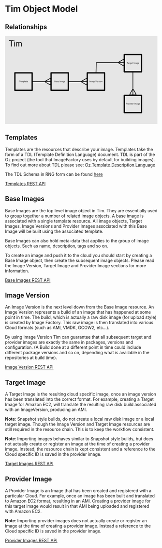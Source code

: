 # Tim Object Model

## Relationships

<img src='../images/object_model.png' />

## Templates
Templates are the resources that describe your image.  Templates take the form of a TDL (Template Definition Language) document.  TDL is part of the Oz project (the tool that ImageFactory uses by default for building images).  To find out more about TDL please see: [Oz Template Description Language](https://github.com/clalancette/oz/wiki/Oz-template-description-language)

The TDL Schema in RNG form can be found [here](https://github.com/aeolusproject/oz/blob/master/docs/tdl.rng)

[Templates REST API](rest/templates.md)

## Base Images
Base Images are the top level image object in Tim.  They are essentially used to group together a number of related image objects.  A base image is associated with a single template resource.  All image objects, Target Images, Image Versions and Provider Images associated with this Base Image will be built using the associated template.

Base Images can also hold meta-data that applies to the group of image objects.  Such as name, description, tags and so on.

To create an image and push it to the cloud you should start by creating a Base Image object, then create the subsequent image objects.  Please read the Image Version, Target Image and Provider Image sections for more information.

[Base Images REST API](rest/base_images.md)

## Image Version
An Image Version is the next level down from the Base Image resource.  An Image Version represents a build of an image that has happened at some point in time.  The build, which is actually a raw disk image (for upload style) is created by Image Factory.  This raw image is then translated into various Cloud formats (such as AMI, VMDK, GCOW2, etc...).

By using Image Version Tim can guarantee that all subsequent target and provider images are exactly the same in packages, versions and configuration.  (A Build done at a different point in time could include different package versions and so on, depending what is available in the repositories at build time).

[Image Version REST API](rest/image_versions.md)

## Target Image
A Target Image is the resulting cloud specific image, once an image version has been translated into the correct format.  For example, creating a Target Image for Amazon EC2, will translate the resulting raw disk build associated with an ImageVersion, producing an AMI.

**Note**: Snapshot style builds, do not create a local raw disk image or a local target image.  Though the Image Version and Target Image resources are still required in the resource chain.  This is to keep the workflow consistent.

**Note**: Importing images behaves similar to Snapshot style builds, but does not actually create or register an image at the time of creating a provider image.  Instead, the resource chain is kept consistent and a reference to the Cloud specific ID is saved in the provider image.

[Target Images REST API](rest/target_images.md)

## Provider Image
A Provider Image is an Image that has been created and registered with a particular Cloud.  For example, once an image has been built and translated to Amazon EC2 format, resulting in an AMI.  Creating a provider image for this target image would result in that AMI being uploaded and registered with Amazon EC2.

**Note**: Importing provider images does not actually create or register an image at the time of creating a provider image.  Instead a reference to the Cloud specific ID is saved in the provider image.

[Provider Images REST API](rest/provider_images.md)